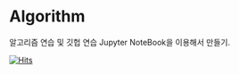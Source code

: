 # Algorithm
알고리즘 연습 및 깃헙 연습
Jupyter NoteBook을 이용해서 만들기.


[![Hits](https://hits.seeyoufarm.com/api/count/incr/badge.svg?url=https%3A%2F%2Fgithub.com%2Fcss9596&count_bg=%2379C83D&title_bg=%234194BC&icon=java.svg&icon_color=%23FBF7F7&title=ChoiSungSik+Hit&edge_flat=true)](https://hits.seeyoufarm.com)
